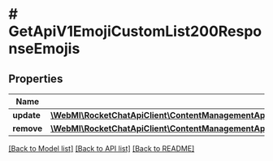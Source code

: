 # # GetApiV1EmojiCustomList200ResponseEmojis

## Properties

Name | Type | Description | Notes
------------ | ------------- | ------------- | -------------
**update** | [**\WebMI\RocketChatApiClient\ContentManagementApi\Model\GetApiV1EmojiCustomList200ResponseEmojisUpdateInner[]**](GetApiV1EmojiCustomList200ResponseEmojisUpdateInner.md) |  | [optional]
**remove** | [**\WebMI\RocketChatApiClient\ContentManagementApi\Model\GetApiV1EmojiCustomList200ResponseEmojisUpdateInner[]**](GetApiV1EmojiCustomList200ResponseEmojisUpdateInner.md) |  | [optional]

[[Back to Model list]](../../README.md#models) [[Back to API list]](../../README.md#endpoints) [[Back to README]](../../README.md)
